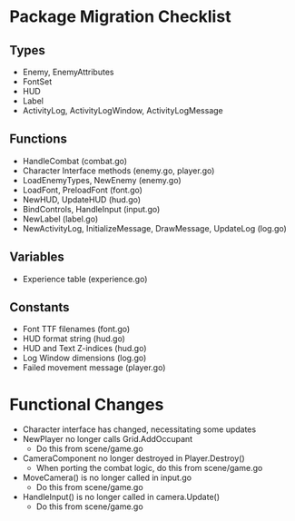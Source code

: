 # Package Migration Checklist

## Types

* Enemy, EnemyAttributes
* FontSet
* HUD
* Label
* ActivityLog, ActivityLogWindow, ActivityLogMessage

## Functions

* HandleCombat (combat.go)
* Character Interface methods (enemy.go, player.go)
* LoadEnemyTypes, NewEnemy (enemy.go)
* LoadFont, PreloadFont (font.go)
* NewHUD, UpdateHUD (hud.go)
* BindControls, HandleInput (input.go)
* NewLabel (label.go)
* NewActivityLog, InitializeMessage, DrawMessage, UpdateLog (log.go)

## Variables

* Experience table (experience.go)

## Constants

* Font TTF filenames (font.go)
* HUD format string (hud.go)
* HUD and Text Z-indices (hud.go)
* Log Window dimensions (log.go)
* Failed movement message (player.go)

# Functional Changes

* Character interface has changed, necessitating some updates
* NewPlayer no longer calls Grid.AddOccupant
  * Do this from scene/game.go
* CameraComponent no longer destroyed in Player.Destroy()
  * When porting the combat logic, do this from scene/game.go
* MoveCamera() is no longer called in input.go
  * Do this from scene/game.go
* HandleInput() is no longer called in camera.Update()
  * Do this from scene/game.go
